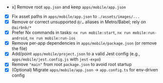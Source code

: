 - x] Remove root `app.json` and keep `apps/mobile/app.json`
- [x] Fix asset paths in `apps/mobile/app.json` to `./assets/images/...`
- [x] Remove or correct unsupported `@/…` aliases in Metro/Babel; rely on `@airbnb/*`
- [x] Prefer Nx commands in tasks: `nx run mobile:start`, `nx run mobile:run-android`,
      `nx run mobile:run-ios`
- [x] Remove per-app dependencies in `apps/mobile/package.json` (or remove the file)
- [x] Add/point `apps/mobile/project.json` to a valid Jest config (e.g.,
      `apps/mobile/jest.config.js` with `jest-expo`)
- [x] Remove `"main"` from root `package.json` to avoid root startup
- [x] (Optional) Migrate `apps/mobile/app.json` → `app.config.ts` for env-driven config
